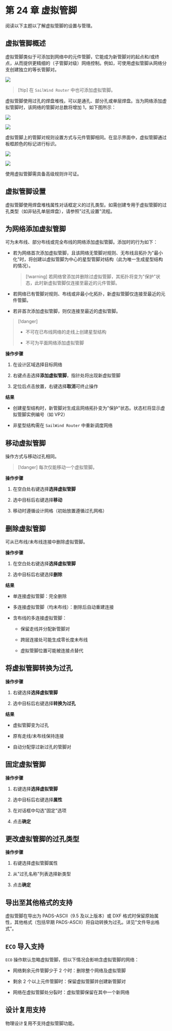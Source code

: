 # 第 24 章 虚拟管脚

阅读以下主题以了解虚拟管脚的设置与管理。

## 虚拟管脚概述

虚拟管脚类似于可添加到网络中的元件管脚，它能成为新管脚对的起点和/或终点，从而提供更精细的（子管脚对级）网络控制。例如，可使用虚拟管脚从网络分支创建独立的等长管脚对。

![](/layout/guide/24/_page_0_Picture_5.jpeg)

> [!tip] 在 `SailWind Router` 中也可添加虚拟管脚。

虚拟管脚使用过孔的焊盘堆栈，可以是通孔、部分孔或单层焊盘。当为网络添加虚拟管脚时，该网络的管脚对总数将增加 1，如下图所示：

![](/layout/guide/24/_page_1_Figure_2.jpeg)

![](/layout/guide/24/_page_1_Figure_4.jpeg)

虚拟管脚上的管脚对规则设置方式与元件管脚相同。在显示界面中，虚拟管脚通过板框颜色的标记进行标识。

![](/layout/guide/24/_page_1_Figure_7.jpeg)

![](/layout/guide/24/_page_1_Figure_8.jpeg)

使用虚拟管脚需具备高级规则许可证。

## 虚拟管脚设置

虚拟管脚使用焊盘堆栈属性对话框定义的过孔类型。如需创建专用于虚拟管脚的过孔类型（如非钻孔单层焊盘），请参照"过孔设置"流程。

## 为网络添加虚拟管脚

可为未布线、部分布线或完全布线的网络添加虚拟管脚。添加时的行为如下：

- 若为网络首次添加虚拟管脚，且该网络无管脚对规则、无布线且拓扑为"最小化"时，将创建以虚拟管脚为中心的星型管脚对结构（此为唯一生成星型结构的情况）。
  
  > [!warning] 若网络曾添加并删除过虚拟管脚，其拓扑将变为"保护"状态，此时新虚拟管脚仅连接至最近的元件管脚。

- 若网络已有管脚对规则、布线或非最小化拓扑，新虚拟管脚仅连接至最近的元件管脚。

- 若非首次添加虚拟管脚，则仅连接至最近的虚拟管脚。


> [!danger] 
> - 不可在已布线网络的走线上创建星型结构
> 
> - 不可为平面网络添加虚拟管脚

**操作步骤**

1. 在设计区域选择目标网络

2. 右键点击选择**添加虚拟管脚**，指针处将出现新虚拟管脚

3. 定位后点击放置，右键选择**取消**可终止操作

**结果**

- 创建星型结构时，新管脚对生成且网络拓扑变为"保护"状态。状态栏将显示虚拟管脚实例编号（如 VP2）

- 非星型结构需在 `SailWind Router` 中重新调度网络

## 移动虚拟管脚

操作方式与移动过孔相同。

> [!danger] 每次仅能移动一个虚拟管脚。

**操作步骤**

1. 在空白处右键选择**选择虚拟管脚**

2. 选中目标后右键选择**移动**

3. 移动时遵循设计网格（初始放置遵循过孔网格）

## 删除虚拟管脚

可从已布线/未布线连接中删除虚拟管脚。

**操作步骤**

1. 在空白处右键选择**选择虚拟管脚**

2. 选中目标后右键选择**删除**

**结果**

- 单连接虚拟管脚：完全删除

- 多连接虚拟管脚（均未布线）：删除后自动重建连接

- 含布线的多连接虚拟管脚：

  - 保留走线并分配新管脚对

  - 跨层连接处可能生成零长度未布线

  - 虚拟管脚位置可能被连接点替代

## 将虚拟管脚转换为过孔

**操作步骤**

1. 右键选择**选择虚拟管脚**

2. 选中目标后右键选择**转换为过孔**

**结果**

- 虚拟管脚变为过孔

- 原有走线/未布线保持连接

- 自动分配穿过新过孔的管脚对

## 固定虚拟管脚

**操作步骤**

1. 右键选择**选择虚拟管脚**

2. 选中目标后右键选择**属性**

3. 在对话框中勾选"固定"选项

4. 点击**确定**

## 更改虚拟管脚的过孔类型

**操作步骤**

1. 右键选择虚拟管脚属性

2. 从"过孔名称"列表选择新类型

3. 点击**确定**

## 导出至其他格式的支持

虚拟管脚在导出为 PADS-ASCII（9.5 及以上版本）或 DXF 格式时保留原始属性，其他格式（包括早期 PADS-ASCII）将自动转换为过孔。详见"文件导出格式"。

## `ECO` 导入支持

`ECO` 操作默认忽略虚拟管脚，但以下情况会影响含虚拟管脚的网络：

- 网络剩余元件管脚少于 2 个时：删除整个网络及虚拟管脚

- 剩余 2 个以上元件管脚时：保留虚拟管脚并创建新管脚对

- 网络在虚拟管脚处分裂时：虚拟管脚保留在其中一个新网络

## 设计复用支持

物理设计复用不支持虚拟管脚功能。